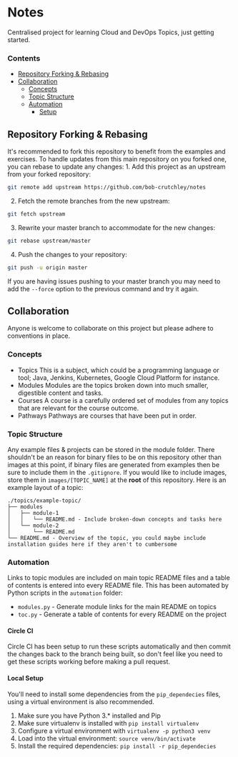 # Notes
Centralised project for learning Cloud and DevOps Topics, just getting started.
<!--TOC_START-->
### Contents
- [Repository Forking & Rebasing](#repository-forking--rebasing)
- [Collaboration](#collaboration)
	- [Concepts](#concepts)
	- [Topic Structure](#topic-structure)
	- [Automation](#automation)
		- [Setup](#setup)

<!--TOC_END-->
## Repository Forking & Rebasing
It's recommended to fork this repository to benefit from the examples and exercises.
To handle updates from this main repository on you forked one, you can rebase to update any changes: 1. Add this project as an upstream from your forked repository:
```bash
git remote add upstream https://github.com/bob-crutchley/notes
```
2. Fetch the remote branches from the new upstream:
```bash
git fetch upstream
```
3. Rewrite your master branch to accommodate for the new changes:
```bash
git rebase upstream/master
```
4. Push the changes to your repository:
```bash
git push -u origin master
```
If you are having issues pushing to your master branch you may need to add the `--force` option to the previous command and try it again.
## Collaboration
Anyone is welcome to collaborate on this project but please adhere to conventions in place.
### Concepts
- Topics
    This is a subject, which could be a programming language or tool; Java, Jenkins, Kubernetes, Google Cloud Platform for instance.
- Modules
    Modules are the topics broken down into much smaller, digestible content and tasks.
- Courses
    A course is a carefully ordered set of modules from any topics that are relevant for the course outcome.
- Pathways
    Pathways are courses that have been put in order.
### Topic Structure
Any example files & projects can be stored in the module folder.
There shouldn't be an reason for binary files to be on this repository other than images at this point, if binary files are generated from examples then be sure to include them in the `.gitignore`.
If you would like to include images, store them in `images/[TOPIC_NAME]` at the **root** of this repository.
Here is an example layout of a topic:
```text
./topics/example-topic/
├── modules
│   ├── module-1
│   │   └── README.md - Include broken-down concepts and tasks here
│   └── module-2
│       └── README.md
└── README.md - Overview of the topic, you could maybe include installation guides here if they aren't to cumbersome
```
### Automation
Links to topic modules are included on main topic README files and a table of contents is entered into every README file.
This has been automated by Python scripts in the `automation` folder:
- `modules.py` - Generate module links for the main README on topics
- `toc.py` - Generate a table of contents for every README on the project
#### Circle CI
Circle CI has been setup to run these scripts automatically and then commit the changes back to the branch being built, so don't feel like you need to get these scripts working before making a pull request.
#### Local Setup
You'll need to install some dependencies from the `pip_dependecies` files, using a virtual environment is also recommended.
1. Make sure you have Python 3.* installed and Pip
2. Make sure virtualenv is installed with `pip install virtualenv`
3. Configure a virtual environment with `virtualenv -p python3 venv` 
4. Load into the virtual environment: `source venv/bin/activate`
5. Install the required dependencies: `pip install -r pip_dependecies`
